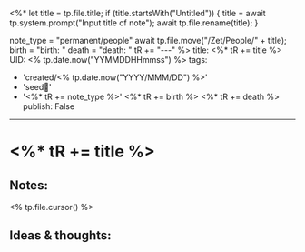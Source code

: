<%* 
  let title = tp.file.title;
  if (title.startsWith("Untitled")) {
  	title = await tp.system.prompt("Input title of note");
    await tp.file.rename(title);
  }

  note_type = "permanent/people"
  await tp.file.move("/Zet/People/" + title);
  birth = "birth: "
  death = "death: "
  tR += "---"
%>
title: <%* tR += title %>
UID: <% tp.date.now("YYMMDDHHmmss") %>
tags:
  - 'created/<% tp.date.now("YYYY/MMM/DD") %>'
  - 'seed🥜'
  - '<%* tR += note_type %>'
<%* tR += birth %>
<%* tR += death %>
publish: False
---
# <%* tR += title %>

## Notes:
<% tp.file.cursor() %>

## Ideas & thoughts:
